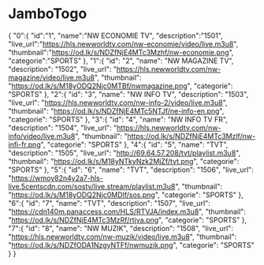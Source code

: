 # JamboTogo
{
  "0":{
  "id":"1",
  "name":"NW ECONOMIE TV",
  "description":"1501",
  "live_url":"https://hls.newworldtv.com/nw-economie/video/live.m3u8",
  "thumbnail":"https://od.lk/s/NDZfNjE4MTc3Mzhf/nw-economie.png",
  "categorie":"SPORTS"
  },
  "1":{
  "id": "2",
  "name": "NW MAGAZINE TV",
  "description": "1502",
  "live_url": "https://hls.newworldtv.com/nw-magazine/video/live.m3u8",
  "thumbnail": "https://od.lk/s/M18yODQ2Njc0MTBf/nwmagazine.png",
  "categorie": "SPORTS"
  },
  "2":{
  "id": "3",
  "name": "NW INFO TV",
  "description": "1503",
  "live_url": "https://hls.newworldtv.com/nw-info-2/video/live.m3u8",
  "thumbnail": "https://od.lk/s/NDZfNjE4MTc5NTJf/ne-info-en.png",
  "categorie": "SPORTS"
  },
  "3":{
  "id": "4",
  "name": "NW INFO TV FR",
  "description": "1504",
  "live_url": "https://hls.newworldtv.com/nw-info/video/live.m3u8",
  "thumbnail": "https://od.lk/s/NDZfNjE4MTc3Mzlf/nw-infi-fr.png",
  "categorie": "SPORTS"
  },
  "4":{
  "id": "5",
  "name": "TVT",
  "description": "1505",
  "live_url": "http://69.64.57.208/tvt/playlist.m3u8",
  "thumbnail": "https://od.lk/s/M18yNTkyNzk2MjZf/tvt.png",
  "categorie": "SPORTS"
  },
  "5":{
  "id": "6",
  "name": "TVT",
  "description": "1506",
  "live_url": "https://wmoy82n4y2a7-hls-live.5centscdn.com/sostv/live.stream/playlist.m3u8",
  "thumbnail": "https://od.lk/s/M18yODQ2Njc0MDlf/sos.png",
  "categorie": "SPORTS"
  },
  "6":{
  "id": "7",
  "name": "TVT",
  "description": "1507",
  "live_url": "https://cdn140m.panaccess.com/HLS/RTVJA/index.m3u8",
  "thumbnail": "https://od.lk/s/NDZfNjE4MTc3MzRf/rtjva.png",
  "categorie": "SPORTS"
  },
  "7":{
  "id": "8",
  "name": "NW MUZIK",
  "description": "1508",
  "live_url": "https://hls.newworldtv.com/nw-muzik/video/live.m3u8",
  "thumbnail": "https://od.lk/s/NDZfODA1NzgyNTFf/nwmuzik.png",
  "categorie": "SPORTS"
  } 
}
